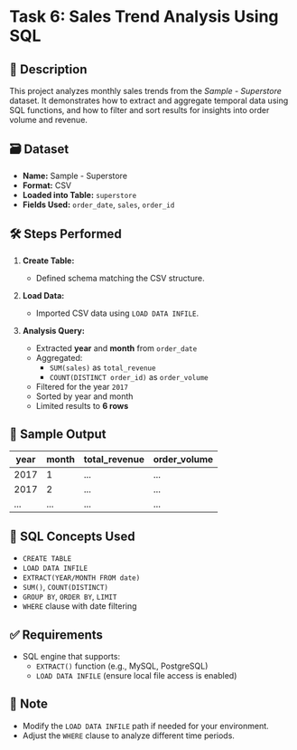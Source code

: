 # Task 6: Sales Trend Analysis Using SQL

## 📄 Description

This project analyzes monthly sales trends from the *Sample - Superstore* dataset. It demonstrates how to extract and aggregate temporal data using SQL functions, and how to filter and sort results for insights into order volume and revenue.

## 🗃️ Dataset

- **Name:** Sample - Superstore
- **Format:** CSV
- **Loaded into Table:** `superstore`
- **Fields Used:** `order_date`, `sales`, `order_id`

## 🛠️ Steps Performed

1. **Create Table:**
   - Defined schema matching the CSV structure.

2. **Load Data:**
   - Imported CSV data using `LOAD DATA INFILE`.

3. **Analysis Query:**
   - Extracted **year** and **month** from `order_date`
   - Aggregated:
     - `SUM(sales)` as `total_revenue`
     - `COUNT(DISTINCT order_id)` as `order_volume`
   - Filtered for the year `2017`
   - Sorted by year and month
   - Limited results to **6 rows**

## 🧾 Sample Output

| year | month | total_revenue | order_volume |
|------|-------|----------------|---------------|
| 2017 | 1     | ...            | ...           |
| 2017 | 2     | ...            | ...           |
| ...  | ...   | ...            | ...           |

## 🧠 SQL Concepts Used

- `CREATE TABLE`
- `LOAD DATA INFILE`
- `EXTRACT(YEAR/MONTH FROM date)`
- `SUM()`, `COUNT(DISTINCT)`
- `GROUP BY`, `ORDER BY`, `LIMIT`
- `WHERE` clause with date filtering

## ✅ Requirements

- SQL engine that supports:
  - `EXTRACT()` function (e.g., MySQL, PostgreSQL)
  - `LOAD DATA INFILE` (ensure local file access is enabled)

## 📌 Note

- Modify the `LOAD DATA INFILE` path if needed for your environment.
- Adjust the `WHERE` clause to analyze different time periods.

